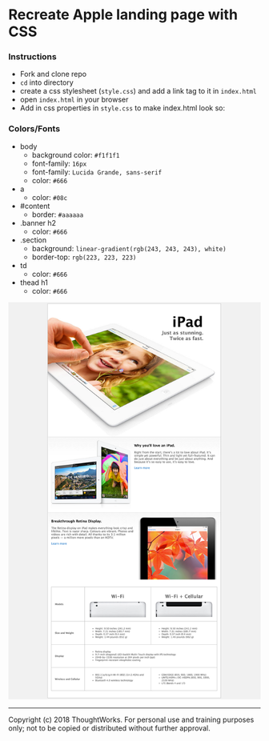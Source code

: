 # Recreate Apple landing page with CSS

### Instructions
- Fork and clone repo
- `cd` into directory
- create a css stylesheet (`style.css`) and add a link tag to it in `index.html`
- open `index.html` in your browser
- Add in css properties in `style.css` to make index.html look so:

### Colors/Fonts
- body
  - background color: `#f1f1f1`
  - font-family: `16px`
  - font-family: `Lucida Grande, sans-serif`
  - color: `#666`
- a
  - color: `#08c`
- #content
  - border: `#aaaaaa`
- .banner h2
  - color: `#666`
- .section
  - background: `linear-gradient(rgb(243, 243, 243), white)`
  - border-top: `rgb(223, 223, 223)`
- td
  - color: `#666`
- thead h1
  - color: `#666`

![end state](./goal.png)

---
Copyright (c) 2018 ThoughtWorks. For personal use and training purposes only; not to be copied or distributed without further approval.

[solution]: https://github.com/thoughtworks-jumpstart/apple-css-lab/tree/solution
